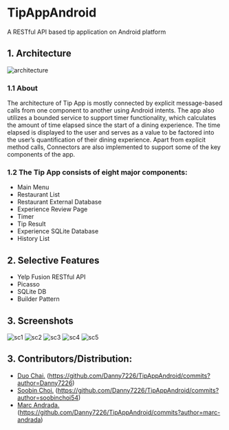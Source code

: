 # TipAppAndroid
A RESTful API based tip application on Android platform



## 1. Architecture
![architecture](/pics/architecture.png)

### 1.1 About
The architecture of Tip App is mostly connected by explicit message-based calls from one component to another using Android intents. The app also utilizes a bounded service to support timer functionality, which calculates the amount of time elapsed since the start of a dining experience. The time elapsed is displayed to the user and serves as a value to be factored into the user’s quantification of their dining experience. Apart from explicit method calls, Connectors are also implemented to support some of the key components of the app.</div>

### 1.2 The Tip App consists of eight major components: 
* Main Menu
* Restaurant List
* Restaurant External Database
* Experience Review Page
* Timer
* Tip Result
* Experience SQLite Database
* History List



## 2. Selective Features
* Yelp Fusion RESTful API 
* Picasso
* SQLite DB
* Builder Pattern



## 3. Screenshots
![sc1](/pics/sc1.png)
![sc2](/pics/sc2.png)
![sc3](/pics/sc3.png)
![sc4](/pics/sc4.png)
![sc5](/pics/sc5.png)


## 3. Contributors/Distribution:
  * [Duo Chai.](https://github.com/Danny7226) (https://github.com/Danny7226/TipAppAndroid/commits?author=Danny7226)  
  * [Soobin Choi.](https://github.com/soobinchoi54) (https://github.com/Danny7226/TipAppAndroid/commits?author=soobinchoi54)  
  * [Marc Andrada.](https://github.com/marc-andrada) (https://github.com/Danny7226/TipAppAndroid/commits?author=marc-andrada)  

